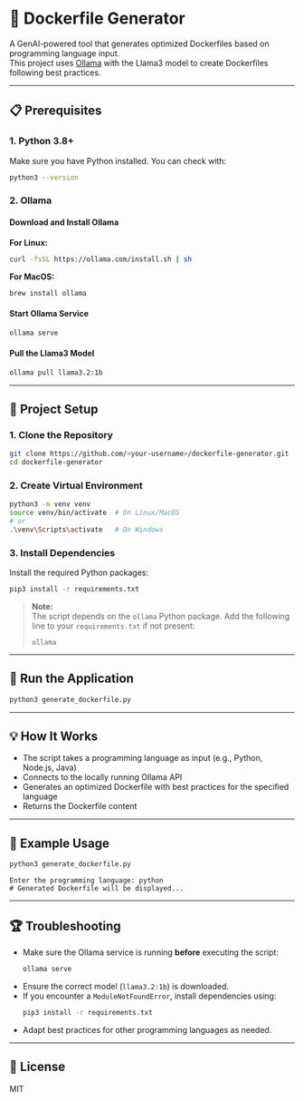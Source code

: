 # 🐳 Dockerfile Generator

A GenAI-powered tool that generates optimized Dockerfiles based on programming language input.  
This project uses [Ollama](https://ollama.com/) with the Llama3 model to create Dockerfiles following best practices.

---

## 📋 Prerequisites

### 1. **Python 3.8+**  
Make sure you have Python installed. You can check with:
```bash
python3 --version
```

### 2. **Ollama**

#### Download and Install Ollama

**For Linux:**
```bash
curl -fsSL https://ollama.com/install.sh | sh
```

**For MacOS:**
```bash
brew install ollama
```

#### Start Ollama Service
```bash
ollama serve
```

#### Pull the Llama3 Model
```bash
ollama pull llama3.2:1b
```

---

## 🚀 Project Setup

### 1. **Clone the Repository**
```bash
git clone https://github.com/<your-username>/dockerfile-generator.git
cd dockerfile-generator
```

### 2. **Create Virtual Environment**
```bash
python3 -m venv venv
source venv/bin/activate  # On Linux/MacOS
# or
.\venv\Scripts\activate   # On Windows
```

### 3. **Install Dependencies**

Install the required Python packages:
```bash
pip3 install -r requirements.txt
```

> **Note:**  
> The script depends on the `ollama` Python package. Add the following line to your `requirements.txt` if not present:
> ```
> ollama
> ```

---

## 🏃 Run the Application

```bash
python3 generate_dockerfile.py
```

---

## 💡 How It Works

- The script takes a programming language as input (e.g., Python, Node.js, Java)
- Connects to the locally running Ollama API
- Generates an optimized Dockerfile with best practices for the specified language
- Returns the Dockerfile content

---

## 📝 Example Usage

```bash
python3 generate_dockerfile.py
```
```
Enter the programming language: python
# Generated Dockerfile will be displayed...
```

---

## 🏆 Troubleshooting

- Make sure the Ollama service is running **before** executing the script:
  ```bash
  ollama serve
  ```
- Ensure the correct model (`llama3.2:1b`) is downloaded.
- If you encounter a `ModuleNotFoundError`, install dependencies using:
  ```bash
  pip3 install -r requirements.txt
  ```
- Adapt best practices for other programming languages as needed.

---

## 📄 License

MIT